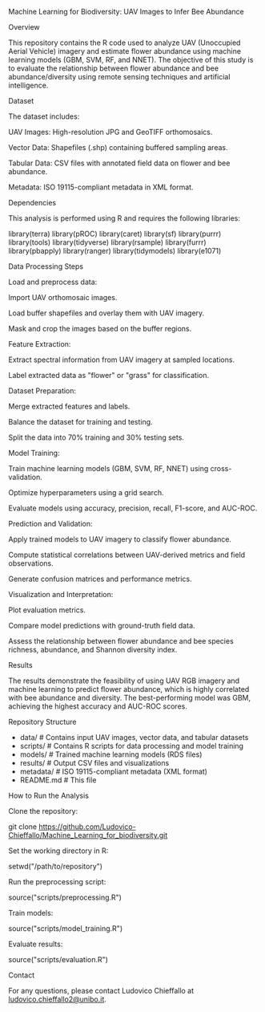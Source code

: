 Machine Learning for Biodiversity: UAV Images to Infer Bee Abundance

Overview

This repository contains the R code used to analyze UAV (Unoccupied Aerial Vehicle) imagery and estimate flower abundance using machine learning models (GBM, SVM, RF, and NNET). The objective of this study is to evaluate the relationship between flower abundance and bee abundance/diversity using remote sensing techniques and artificial intelligence.

Dataset

The dataset includes:

UAV Images: High-resolution JPG and GeoTIFF orthomosaics.

Vector Data: Shapefiles (.shp) containing buffered sampling areas.

Tabular Data: CSV files with annotated field data on flower and bee abundance.

Metadata: ISO 19115-compliant metadata in XML format.

Dependencies

This analysis is performed using R and requires the following libraries:

library(terra)
library(pROC)
library(caret)
library(sf)
library(purrr)
library(tools)
library(tidyverse)
library(rsample)
library(furrr)
library(pbapply)
library(ranger)
library(tidymodels)
library(e1071)

Data Processing Steps

Load and preprocess data:

Import UAV orthomosaic images.

Load buffer shapefiles and overlay them with UAV imagery.

Mask and crop the images based on the buffer regions.

Feature Extraction:

Extract spectral information from UAV imagery at sampled locations.

Label extracted data as "flower" or "grass" for classification.

Dataset Preparation:

Merge extracted features and labels.

Balance the dataset for training and testing.

Split the data into 70% training and 30% testing sets.

Model Training:

Train machine learning models (GBM, SVM, RF, NNET) using cross-validation.

Optimize hyperparameters using a grid search.

Evaluate models using accuracy, precision, recall, F1-score, and AUC-ROC.

Prediction and Validation:

Apply trained models to UAV imagery to classify flower abundance.

Compute statistical correlations between UAV-derived metrics and field observations.

Generate confusion matrices and performance metrics.

Visualization and Interpretation:

Plot evaluation metrics.

Compare model predictions with ground-truth field data.

Assess the relationship between flower abundance and bee species richness, abundance, and Shannon diversity index.

Results

The results demonstrate the feasibility of using UAV RGB imagery and machine learning to predict flower abundance, which is highly correlated with bee abundance and diversity. The best-performing model was GBM, achieving the highest accuracy and AUC-ROC scores.

Repository Structure

- data/         # Contains input UAV images, vector data, and tabular datasets
- scripts/      # Contains R scripts for data processing and model training
- models/       # Trained machine learning models (RDS files)
- results/      # Output CSV files and visualizations
- metadata/     # ISO 19115-compliant metadata (XML format)
- README.md     # This file

How to Run the Analysis

Clone the repository:

git clone https://github.com/Ludovico-Chieffallo/Machine_Learning_for_biodiversity.git

Set the working directory in R:

setwd("/path/to/repository")

Run the preprocessing script:

source("scripts/preprocessing.R")

Train models:

source("scripts/model_training.R")

Evaluate results:

source("scripts/evaluation.R")

Contact

For any questions, please contact Ludovico Chieffallo at ludovico.chieffallo2@unibo.it.
